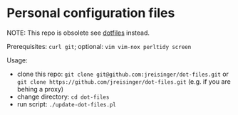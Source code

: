 Personal configuration files
============================

NOTE: This repo is obsolete see [dotfiles](https://github.com/jreisinger/dotfiles) instead.

Prerequisites: `curl git`; optional: `vim vim-nox perltidy screen`

Usage:
 - clone this repo: `git clone git@github.com:jreisinger/dot-files.git` or `git clone https://github.com/jreisinger/dot-files.git` (e.g. if you are behing a proxy)
 - change directory: `cd dot-files`
 - run script: `./update-dot-files.pl`
